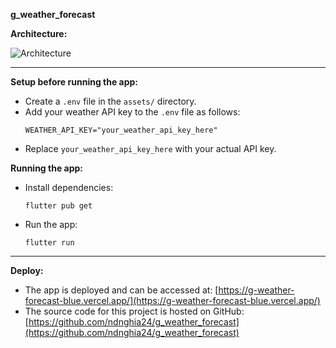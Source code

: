 **g_weather_forecast**


**Architecture:**

![Architecture](https://i.ibb.co/6R0Sz0w/Bi-u-kh-ng-c-ti-u.png)


---

**Setup before running the app:**

- Create a `.env` file in the `assets/` directory.
- Add your weather API key to the `.env` file as follows:
  ```
  WEATHER_API_KEY="your_weather_api_key_here"
  ```
- Replace `your_weather_api_key_here` with your actual API key.

**Running the app:**

- Install dependencies:
  ```
  flutter pub get
  ```
- Run the app:
  ```
  flutter run
  ```


---

**Deploy:**

- The app is deployed and can be accessed at: [https://g-weather-forecast-blue.vercel.app/](https://g-weather-forecast-blue.vercel.app/)
- The source code for this project is hosted on GitHub: [https://github.com/ndnghia24/g_weather_forecast](https://github.com/ndnghia24/g_weather_forecast)
